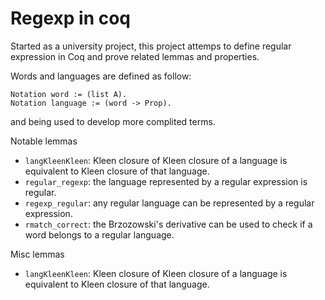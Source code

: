 # Regexp in coq

Started as a university project, this project attemps to define regular expression in Coq and prove related lemmas and properties.

Words and languages are defined as follow:
```
Notation word := (list A).
Notation language := (word -> Prop).
```
and being used to develop more complited terms. 

Notable lemmas

- `langKleenKleen`: Kleen closure of Kleen closure of a language is equivalent to Kleen closure of that language.
- `regular_regexp`: the language represented by a regular expression is regular.
- `regexp_regular`: any regular language can be represented by a regular expression.
- `rmatch_correct`: the Brzozowski's derivative can be used to check if a word belongs to a regular language.

Misc lemmas

- `langKleenKleen`: Kleen closure of Kleen closure of a language is equivalent to Kleen closure of that language.
